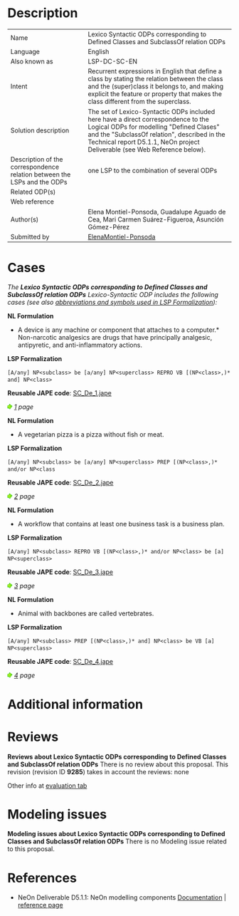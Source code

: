 #  Description




|  |  |
| --- | --- |
|  Name |  Lexico Syntactic ODPs corresponding to Defined Classes and SubclassOf relation ODPs |
|  Language |  English |
|  Also known as |  LSP-DC-SC-EN |
|  Intent |  Recurrent expressions in English that define a class by stating the relation between the class and the (super)class it belongs to, and making explicit the feature or property that makes the class different from the superclass. |
|  Solution description |  The set of Lexico-Syntactic ODPs included here have a direct correspondence to the Logical ODPs for modelling "Defined Clases" and the "SubclassOf relation", described in the Technical report D5.1.1, NeOn project Deliverable (see Web Reference below). |
|  Description of the correspondence relation between the LSPs and the ODPs |  one LSP to the combination of several ODPs |
|  Related ODP(s) |  |
|  Web reference |  |
|  Author(s) |  Elena Montiel-Ponsoda, Guadalupe Aguado de Cea, Mari Carmen Suárez-Figueroa, Asunción Gómez-Pérez |
|  Submitted by | [ElenaMontiel-Ponsoda](../User/ElenaMontiel-Ponsoda.md "User:ElenaMontiel-Ponsoda") |


  




#  Cases


_The __Lexico Syntactic ODPs corresponding to Defined Classes and SubclassOf relation ODPs__ Lexico-Syntactic ODP includes the following cases (see also [abbreviations and symbols used in LSP Formalization](../Community/LSPSymbols.md "Community:LSPSymbols")):_


  






__NL Formulation__



* A device is any machine or component that attaches to a computer.* Non-narcotic analgesics are drugs that have principally analgesic, antipyretic, and anti-inflammatory actions.

__LSP Formalization__




```
[A/any] NP<subclass> be [a/any] NP<superclass> REPRO VB [(NP<class>,)* and] NP<class>

```

__Reusable JAPE code__: [SC\_De\_1.jape](./SC_De_1.jape "SC De 1.jape")





[![](./11px-ArrowRight.gif)](../Image/ArrowRight.gif.md "ArrowRight.gif") _[1](./Normalization@oldid=10071.md "Submissions:Lexico Syntactic ODPs corresponding to Defined Classes and SubclassOf relation ODPs/1") page_





__NL Formulation__



* A vegetarian pizza is a pizza without fish or meat.

__LSP Formalization__




```
[A/any] NP<subclass> be [a/any] NP<superclass> PREP [(NP<class>,)* and/or NP<class

```

__Reusable JAPE code__: [SC\_De\_2.jape](./SC_De_2.jape "SC De 2.jape")





[![](./11px-ArrowRight.gif)](../Image/ArrowRight.gif.md "ArrowRight.gif") _[2](../Adrian_Walker_2/Adrian_Walker_2.md "Submissions:Lexico Syntactic ODPs corresponding to Defined Classes and SubclassOf relation ODPs/2") page_





__NL Formulation__



* A workflow that contains at least one business task is a business plan.

__LSP Formalization__




```
[A/any] NP<subclass> REPRO VB [(NP<class>,)* and/or NP<class> be [a] NP<superclass>

```

__Reusable JAPE code__: [SC\_De\_3.jape](./SC_De_3.jape "SC De 3.jape")





[![](./11px-ArrowRight.gif)](../Image/ArrowRight.gif.md "ArrowRight.gif") _[3](./NegativePropertyAssertions@oldid=5903.md "Submissions:Lexico Syntactic ODPs corresponding to Defined Classes and SubclassOf relation ODPs/3") page_





__NL Formulation__



* Animal with backbones are called vertebrates.

__LSP Formalization__




```
[A/any] NP<subclass> PREP [(NP<class>,)* and] NP<class> be VB [a] NP<superclass>

```

__Reusable JAPE code__: [SC\_De\_4.jape](./SC_De_4.jape "SC De 4.jape")





[![](./11px-ArrowRight.gif)](../Image/ArrowRight.gif.md "ArrowRight.gif") _[4](./ConceptTerms@oldid=5714.md "Submissions:Lexico Syntactic ODPs corresponding to Defined Classes and SubclassOf relation ODPs/4") page_



#  Additional information


#  Reviews



__Reviews about Lexico Syntactic ODPs corresponding to Defined Classes and SubclassOf relation ODPs__
There is no review about this proposal.
This revision (revision ID __9285__) takes in account the reviews: none


Other info at [evaluation tab](http://ontologydesignpatterns.org/wiki/index.php?title=Submissions:Lexico_Syntactic_ODPs_corresponding_to_Defined_Classes_and_SubclassOf_relation_ODPs&action=evaluation "http://ontologydesignpatterns.org/wiki/index.php?title=Submissions:Lexico_Syntactic_ODPs_corresponding_to_Defined_Classes_and_SubclassOf_relation_ODPs&action=evaluation")




  




#  Modeling issues



__Modeling issues about Lexico Syntactic ODPs corresponding to Defined Classes and SubclassOf relation ODPs__
There is no Modeling issue related to this proposal.




  




#  References


* NeOn Deliverable D5.1.1: NeOn modelling components [Documentation](http://droz.dia.fi.upm.es/neon/servlet/download?ontology=Documentation+Ontology&concept=Deliverable&instanceSet=neon&instance=D5.1.1%3A+NeOn+modelling+components&attribute=On-line+PDF+Version&value=NeOn_2007_D5.1.1.pdf "http://droz.dia.fi.upm.es/neon/servlet/download?ontology=Documentation+Ontology&concept=Deliverable&instanceSet=neon&instance=D5.1.1%3A+NeOn+modelling+components&attribute=On-line+PDF+Version&value=NeOn_2007_D5.1.1.pdf") | [reference page](../Community/References/NeOn_Deliverable_D5_1_1_5.md "Community:References/NeOn Deliverable D5 1 1 5")